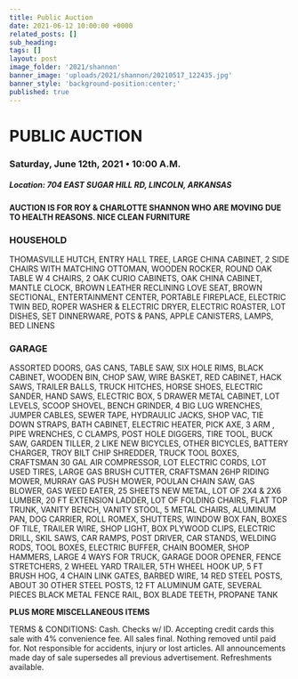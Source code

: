```yaml
---
title: Public Auction
date: 2021-06-12 10:00:00 +0000
related_posts: []
sub_heading:  
tags: []
layout: post
image_folder: '2021/shannon'
banner_image: 'uploads/2021/shannon/20210517_122435.jpg'
banner_style: 'background-position:center;'
published: true
---
```

# PUBLIC AUCTION
### Saturday, June 12th, 2021 • 10:00 A.M.

##### **Location:** 704 EAST SUGAR HILL RD, LINCOLN, ARKANSAS

__AUCTION IS FOR ROY & CHARLOTTE SHANNON WHO ARE MOVING DUE TO HEALTH REASONS.  NICE CLEAN FURNITURE__

### HOUSEHOLD
THOMASVILLE HUTCH, ENTRY HALL TREE, LARGE CHINA CABINET, 2 SIDE CHAIRS WITH MATCHING OTTOMAN, WOODEN ROCKER, ROUND OAK TABLE W 4 CHAIRS, 2 OAK CURIO CABINETS, OAK CHINA CABINET, MANTLE CLOCK, BROWN LEATHER RECLINING LOVE SEAT, BROWN SECTIONAL, ENTERTAINMENT CENTER, PORTABLE FIREPLACE, ELECTRIC TWIN BED, ROPER WASHER & ELECTRIC DRYER, ELECTRIC ROASTER, LOT DISHES, SET DINNERWARE, POTS & PANS, APPLE CANISTERS, LAMPS, BED LINENS

<!--break-->

### GARAGE
ASSORTED DOORS, GAS CANS, TABLE SAW, SIX HOLE RIMS, BLACK CABINET, WOODEN BIN, CHOP SAW, WIRE BASKET, RED CABINET, HACK SAWS, TRAILER BALLS, TRUCK HITCHES, HORSE SHOES, ELECTRIC SANDER, HAND SAWS, ELECTRIC BOX, 5 DRAWER METAL CABINET, LOT LEVELS, SCOOP SHOVEL, BENCH GRINDER, 4 BIG LUG WRENCHES, JUMPER CABLES, SEWER TAPE, HYDRAULIC JACKS, SHOP VAC, TIE DOWN STRAPS, BATH CABINET, ELECTRIC HEATER, PICK AXE, 3 ARM , PIPE WRENCHES, C CLAMPS, POST HOLE DIGGERS, TIRE TOOL, BUCK SAW, GARDEN TILLER, 2 LIKE NEW BICYCLES, OTHER BICYCLES, BATTERY CHARGER, TROY BILT CHIP SHREDDER, TRUCK TOOL BOXES, CRAFTSMAN 30 GAL AIR COMPRESSOR, LOT ELECTRIC CORDS, LOT USED TIRES, LARGE GAS BRUSH CUTTER, CRAFTSMAN 26HP RIDING MOWER, MURRAY GAS PUSH MOWER, POULAN CHAIN SAW, GAS BLOWER, GAS WEED EATER, 25 SHEETS NEW METAL, LOT OF 2X4 & 2X6 LUMBER, 20 FT EXTENSION LADDER, LOT OF FOLDING CHAIRS, FLAT TOP TRUNK, VANITY BENCH, VANITY STOOL, 5 METAL CHAIRS, ALUMINUM PAN, DOG CARRIER, ROLL ROMEX, SHUTTERS, WINDOW BOX FAN, BOXES OF TILE, TRAILER WIRE, SHOP LIGHT, BOX PLYWOOD CLIPS, ELECTRIC DRILL, SKIL SAWS, CAR RAMPS, POST DRIVER, CAR STANDS, WELDING RODS, TOOL BOXES, ELECTRIC BUFFER, CHAIN BOOMER, SHOP HAMMERS, LARGE 4 WAYS FOR TRUCK, GARAGE DOOR OPENER, FENCE STRETCHERS, 2 WHEEL YARD TRAILER, 5TH WHEEL HOOK UP, 5 FT BRUSH HOG, 4 CHAIN LINK GATES, BARBED WIRE, 14 RED STEEL POSTS, ABOUT 30 OTHER STEEL POSTS, 12 FT ALUMINUM GATE, SEVERAL PIECES BLACK METAL FENCE RAIL, BOX BLADE TEETH, PROPANE TANK


__PLUS MORE MISCELLANEOUS ITEMS__

TERMS & CONDITIONS: Cash. Checks w/ ID. Accepting credit cards this sale with 4% convenience fee. All sales final. Nothing removed until paid for. Not responsible for accidents, injury or lost articles. All announcements made day of sale supersedes all previous advertisement. Refreshments available. 

